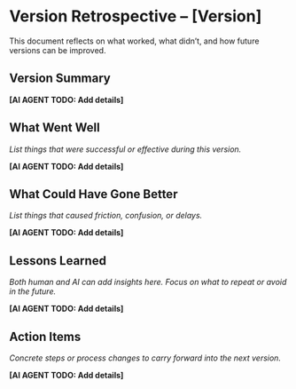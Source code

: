 # Version Retrospective – [Version]
This document reflects on what worked, what didn’t, and how future versions can be improved.

## Version Summary
**[AI AGENT TODO: Add details]**

## What Went Well
_List things that were successful or effective during this version._

**[AI AGENT TODO: Add details]**

## What Could Have Gone Better
_List things that caused friction, confusion, or delays._

**[AI AGENT TODO: Add details]**

## Lessons Learned
_Both human and AI can add insights here. Focus on what to repeat or avoid in the future._

**[AI AGENT TODO: Add details]**

## Action Items
_Concrete steps or process changes to carry forward into the next version._

**[AI AGENT TODO: Add details]**